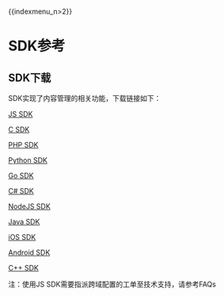 {{indexmenu_n>2}}

# SDK参考

## SDK下载

SDK实现了内容管理的相关功能，下载链接如下：

[JS SDK](https://github.com/ufilesdk-dev/ufile-jssdk)

[C SDK](https://github.com/ufilesdk-dev/ufile-csdk)

[PHP SDK](https://github.com/ufilesdk-dev/ufile-phpsdk)

[Python SDK](https://github.com/ucloud/ufile-sdk-python)

[Go SDK](https://github.com/ufilesdk-dev/ufile-gosdk)

[C\# SDK](https://github.com/ufilesdk-dev/ufile-csharpsdk)

[NodeJS SDK](https://github.com/ufilesdk-dev/ufile-nodejssdk)

[Java SDK](https://github.com/ucloud/ufile-sdk-java)

[iOS SDK](https://github.com/ucloud/ufile-sdk-ios)

[Android SDK](https://github.com/ufilesdk-dev/ufile-androidsdk)

[C++ SDK](https://github.com/ufilesdk-dev/ufile-cppsdk)

注：使用JS SDK需要指派跨域配置的工单至技术支持，请参考FAQs
